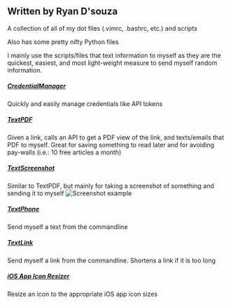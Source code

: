 ## Written by Ryan D'souza

A collection of all of my dot files (.vimrc, .bashrc, etc.) and scripts

Also has some pretty nifty Python files

I mainly use the scripts/files that text information to myself as they are the quickest, easiest, and most light-weight measure to send myself random information.

##### [CredentialManager](https://github.com/dsouzarc/dotfiles/blob/master/Python/CredentialManager.py)
Quickly and easily manage credentials like API tokens


##### [TextPDF](https://github.com/dsouzarc/dotfiles/blob/master/Python/TextPDF.py)
Given a link, calls an API to get a PDF view of the link, and texts/emails that PDF to myself.
Great for saving something to read later and for avoiding pay-walls (i.e.: 10 free articles a month)


##### [TextScreenshot](https://github.com/dsouzarc/dotfiles/blob/master/Python/TextScreenshot.py)
Similar to TextPDF, but mainly for taking a screenshot of something and sending it to myself
![Screenshot example](https://github.com/dsouzarc/dotfiles/blob/master/examples/From%20github.com%20on%2030-Mar-2017%2018:47:40.png?raw=true)


##### [TextPhone](https://github.com/dsouzarc/dotfiles/blob/master/Python/TextPhone.py)
Send myself a text from the commandline 


##### [TextLink](https://github.com/dsouzarc/dotfiles/blob/master/Python/TextLink.py)
Send myself a link from the commandline. Shortens a link if it is too long


##### [iOS App Icon Resizer](https://github.com/dsouzarc/dotfiles/blob/master/Python/iOSAppIconResizer.py)
Resize an icon to the appropriate iOS app icon sizes
